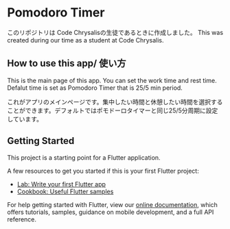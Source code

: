 # Pomodoro Timer

このリポジトリは Code Chrysalisの生徒であるときに作成しました。
This was created during our time as a student at Code Chrysalis.

## How to use this app/ 使い方

This is the main page of this app. You can set the work time and rest time. Defalut time is set as Pomodoro Timer that is 25/5 min period.

これがアプリのメインページです。集中したい時間と休憩したい時間を選択することができます。デフォルトではポモドーロタイマーと同じ25/5分周期に設定しています。
[](https://github.com/ryu-take/first-flutter/blob/master/assets/shot1.png)


## Getting Started

This project is a starting point for a Flutter application.

A few resources to get you started if this is your first Flutter project:

- [Lab: Write your first Flutter app](https://flutter.dev/docs/get-started/codelab)
- [Cookbook: Useful Flutter samples](https://flutter.dev/docs/cookbook)

For help getting started with Flutter, view our
[online documentation](https://flutter.dev/docs), which offers tutorials,
samples, guidance on mobile development, and a full API reference.
